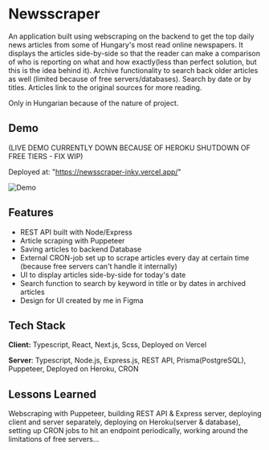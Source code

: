 # Newsscraper

An application built using webscraping on the backend to get the top daily news articles from some of Hungary's most read online newspapers. It displays the articles side-by-side so that the reader can make a comparison of who is reporting on what and how exactly(less than perfect solution, but this is the idea behind it). Archive functionality to search back older articles as well (limited because of free servers/databases). Search by date or by titles. Articles link to the original sources for more reading.

Only in Hungarian because of the nature of project.

## Demo

(LIVE DEMO CURRENTLY DOWN BECAUSE OF HEROKU SHUTDOWN OF FREE TIERS - FIX WIP)

Deployed at: "https://newsscraper-inky.vercel.app/"

![Demo](newsscraper.gif)

## Features

- REST API built with Node/Express
- Article scraping with Puppeteer
- Saving articles to backend Database
- External CRON-job set up to scrape articles every day at certain time (because free servers can't handle it internally)
- UI to display articles side-by-side for today's date
- Search function to search by keyword in title or by dates in archived articles
- Design for UI created by me in Figma

## Tech Stack

**Client:** Typescript, React, Next.js, Scss, Deployed on Vercel

**Server**: Typescript, Node.js, Express.js, REST API, Prisma(PostgreSQL), Puppeteer, Deployed on Heroku, CRON

## Lessons Learned

Webscraping with Puppeteer, building REST API & Express server, deploying client and server separately, deploying on Heroku(server & database), setting up CRON jobs to hit an endpoint periodically, working around the limitations of free servers...
